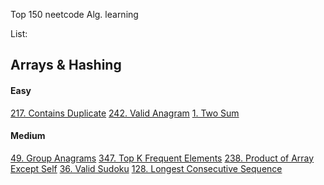 Top 150 neetcode Alg. learning

List:

## Arrays & Hashing

#### Easy

[217. Contains Duplicate](https://leetcode.com/problems/contains-duplicate/description/)
[242. Valid Anagram](https://leetcode.com/problems/valid-anagram/description/)
[1. Two Sum](https://leetcode.com/problems/two-sum/description/)

#### Medium

[49. Group Anagrams](https://leetcode.com/problems/group-anagrams/description/)
[347. Top K Frequent Elements](https://leetcode.com/problems/top-k-frequent-elements/)
[238. Product of Array Except Self](https://leetcode.com/problems/product-of-array-except-self/)
[36. Valid Sudoku](https://leetcode.com/problems/valid-sudoku/description/)
[128. Longest Consecutive Sequence](https://leetcode.com/problems/longest-consecutive-sequence/)
